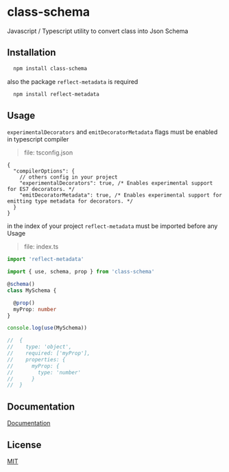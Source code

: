
# class-schema

Javascript / Typescript utility to convert class into Json Schema

## Installation

```bash
  npm install class-schema
```

also the package `reflect-metadata` is required

```bash
  npm install reflect-metadata
```

## Usage

`experimentalDecorators` and `emitDecoratorMetadata` flags must be enabled in typescript compiler

> file: tsconfig.json

```json5
{
  "compilerOptions": {
    // others config in your project
    "experimentalDecorators": true, /* Enables experimental support for ES7 decorators. */
    "emitDecoratorMetadata": true, /* Enables experimental support for emitting type metadata for decorators. */
  }
}
```

in the index of your project `reflect-metadata` must be imported before any Usage

> file: index.ts

```typescript
import 'reflect-metadata'
```

```typescript
import { use, schema, prop } from 'class-schema'

@schema()
class MySchema {

  @prop()
  myProp: number
}

console.log(use(MySchema))

//  {
//    type: 'object',
//    required: ['myProp'],
//    properties: {
//      myProp: {
//        type: 'number'
//      }
//  }
```

## Documentation

[Documentation](https://giovannicardam.one/class-schema)

## License

[MIT](https://github.com/GiovanniCardamone/class-schema/blob/main/LICENSE)
